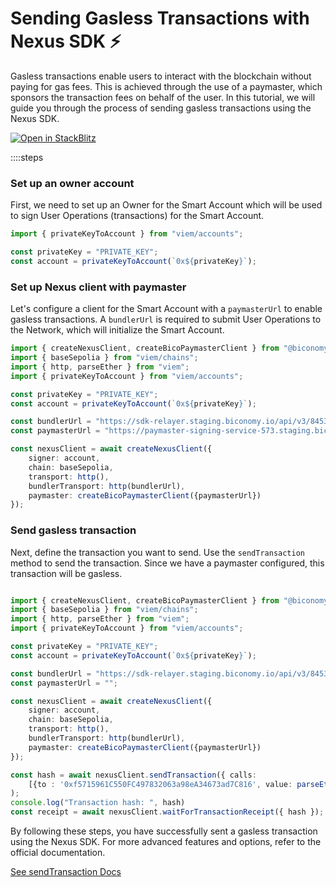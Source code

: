 # Sending Gasless Transactions with Nexus SDK ⚡️

Gasless transactions enable users to interact with the blockchain without paying for gas fees. This is achieved through the use of a paymaster, which sponsors the transaction fees on behalf of the user. In this tutorial, we will guide you through the process of sending gasless transactions using the Nexus SDK.

[![Open in StackBlitz](https://developer.stackblitz.com/img/open_in_stackblitz.svg)](https://stackblitz.com/github/bcnmy/examples/tree/main/nextjs-tutorial-gasless-transaction)

::::steps

### Set up an owner account
First, we need to set up an Owner for the Smart Account which will be used to sign User Operations (transactions) for the Smart Account.

```typescript twoslash
import { privateKeyToAccount } from "viem/accounts";

const privateKey = "PRIVATE_KEY";
const account = privateKeyToAccount(`0x${privateKey}`);
```

### Set up Nexus client with paymaster
Let's configure a client for the Smart Account with a `paymasterUrl` to enable gasless transactions. A `bundlerUrl` is required to submit User Operations to the Network, which will initialize the Smart Account.

```typescript twoslash
import { createNexusClient, createBicoPaymasterClient } from "@biconomy/sdk";
import { baseSepolia } from "viem/chains"; 
import { http, parseEther } from "viem";
import { privateKeyToAccount } from "viem/accounts";

const privateKey = "PRIVATE_KEY";
const account = privateKeyToAccount(`0x${privateKey}`);

const bundlerUrl = "https://sdk-relayer.staging.biconomy.io/api/v3/84532/nJPK7B3ru.dd7f7861-190d-41bd-af80-6877f74b8f44";
const paymasterUrl = "https://paymaster-signing-service-573.staging.biconomy.io/api/v2/84532/B9WAdEWiO.33d618eb-de60-43ef-93b9-7e10d6fcd692";

const nexusClient = await createNexusClient({
    signer: account,
    chain: baseSepolia,
    transport: http(),
    bundlerTransport: http(bundlerUrl),
    paymaster: createBicoPaymasterClient({paymasterUrl})
});
```

### Send gasless transaction
Next, define the transaction you want to send. Use the `sendTransaction` method to send the transaction. Since we have a paymaster configured, this transaction will be gasless.

```typescript twoslash

import { createNexusClient, createBicoPaymasterClient } from "@biconomy/sdk";
import { baseSepolia } from "viem/chains"; 
import { http, parseEther } from "viem";
import { privateKeyToAccount } from "viem/accounts";

const privateKey = "PRIVATE_KEY";
const account = privateKeyToAccount(`0x${privateKey}`);

const bundlerUrl = "https://sdk-relayer.staging.biconomy.io/api/v3/84532/nJPK7B3ru.dd7f7861-190d-41bd-af80-6877f74b8f44";
const paymasterUrl = "";

const nexusClient = await createNexusClient({
    signer: account,
    chain: baseSepolia,
    transport: http(),
    bundlerTransport: http(bundlerUrl),
    paymaster: createBicoPaymasterClient({paymasterUrl})
});

const hash = await nexusClient.sendTransaction({ calls: 
    [{to : '0xf5715961C550FC497832063a98eA34673ad7C816', value: parseEther('0.0001')}] },
);
console.log("Transaction hash: ", hash)
const receipt = await nexusClient.waitForTransactionReceipt({ hash }); // [!code focus]

```

By following these steps, you have successfully sent a gasless transaction using the Nexus SDK. For more advanced features and options, refer to the official documentation.

[See sendTransaction Docs](/nexus/nexus-client/methods#sendtransaction)
